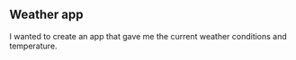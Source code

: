 ## Weather app
I wanted to create an app that gave me the current weather conditions and temperature.
